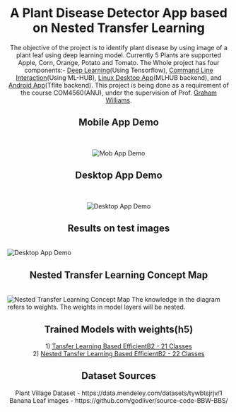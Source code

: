 <h1 align="center"> A Plant Disease Detector App based on Nested Transfer Learning </h1>
<p align="center">
The objective of the project is to identify plant disease by using image of a plant leaf using deep learning model. Currently 5 Plants are supported Apple, Corn, Orange, Potato and Tomato. The Whole project has four components:- <a href = "https://github.com/spsaswat/plantdis/tree/main/ipynb">Deep Learning</a>(Using Tensorflow), <a href = "https://github.com/spsaswat/plantdis/tree/main/mlhub">Command Line Interaction</a>(Using ML-HUB), <a href = "https://github.com/spsaswat/plantdis/tree/main/plantdis_flutter">Linux Desktop App</a>(MLHUB backend), and <a href = "https://github.com/spsaswat/plantdis/tree/main/plantdis_mob">Android App</a>(Tflite backend). This project is being done as a requirement of the course COM4560(ANU), under the supervision of Prof. <a href = "https://cecs.anu.edu.au/people/graham-williams">Graham Williams</a>.
</p>

<h2 align="center"> Mobile App Demo </h2>
<br>
<p align="center">
<img src="https://github.com/spsaswat/plantdis/blob/main/op_m_readme/tomato_lb_fin.gif" alt="Mob App Demo">
</p>
  
<h2 align="center"> Desktop App Demo </h2>
<br><p align="center"> <img src="https://github.com/spsaswat/plantdis/blob/main/op_m_readme/desk_demo.gif" alt="Desktop App Demo"> </p>

<h2 align="center"> Results on test images </h2>
<br><img src="https://github.com/spsaswat/plantdis/blob/main/op_m_readme/test_img_22_eff_or.jpg" alt="Desktop App Demo">

<h2 align="center"> Nested Transfer Learning Concept Map </h2>
<br><img src="https://github.com/spsaswat/plantdis/blob/main/op_m_readme/nested%20transfer%20learning_f_github.png" alt="Nested Transfer Learning Concept Map">
The knowledge in the diagram refers to weights. The weights in model layers will be nested.

<h2 align="center"> Trained Models with weights(h5) </h2>
<p align="center">
1) <a href = "https://drive.google.com/file/d/11nEATbNc65LhLRJx1TvST9V9dh_ZG59j/view?usp=sharing">Tansfer Learning Based EfficientB2 - 21 Classes</a>
<br>
2) <a href = "https://drive.google.com/file/d/1mAxgMNJZ2c_5c16YdAaQWZ5H06BuBAF9/view?usp=sharing">Nested Tansfer Learning Based EfficientB2 - 22 Classes</a>
</p>

<h2 align="center"> Dataset Sources </h2>
<p align="center">
Plant Village Dataset - https://data.mendeley.com/datasets/tywbtsjrjv/1
<br>Banana Leaf images - https://github.com/godliver/source-code-BBW-BBS/
</p>

